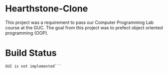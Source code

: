 # Hearthstone-Clone
This project was a requirement to pass our Computer Programming Lab course at the GUC. The goal from this project was to prefect object oriented programming (OOP).
# Build Status #
```A working game engine with all its logi
GUI is not implemented```

